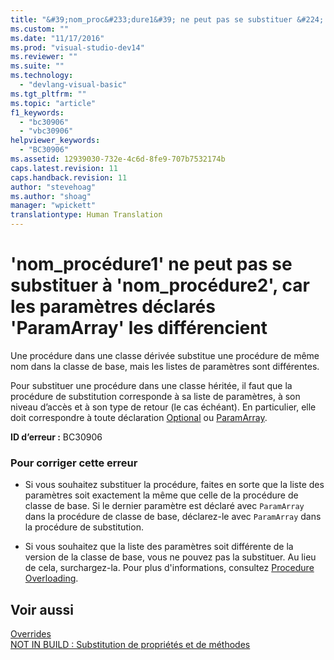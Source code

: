 ```yaml
---
title: "&#39;nom_proc&#233;dure1&#39; ne peut pas se substituer &#224; &#39;nom_proc&#233;dure2&#39;, car les param&#232;tres d&#233;clar&#233;s &#39;ParamArray&#39; les diff&#233;rencient | Microsoft Docs"
ms.custom: ""
ms.date: "11/17/2016"
ms.prod: "visual-studio-dev14"
ms.reviewer: ""
ms.suite: ""
ms.technology: 
  - "devlang-visual-basic"
ms.tgt_pltfrm: ""
ms.topic: "article"
f1_keywords: 
  - "bc30906"
  - "vbc30906"
helpviewer_keywords: 
  - "BC30906"
ms.assetid: 12939030-732e-4c6d-8fe9-707b7532174b
caps.latest.revision: 11
caps.handback.revision: 11
author: "stevehoag"
ms.author: "shoag"
manager: "wpickett"
translationtype: Human Translation
---
```

# &#39;nom_proc&#233;dure1&#39; ne peut pas se substituer &#224; &#39;nom_proc&#233;dure2&#39;, car les param&#232;tres d&#233;clar&#233;s &#39;ParamArray&#39; les diff&#233;rencient
Une procédure dans une classe dérivée substitue une procédure de même nom dans la classe de base, mais les listes de paramètres sont différentes.  
  
 Pour substituer une procédure dans une classe héritée, il faut que la procédure de substitution corresponde à sa liste de paramètres, à son niveau d’accès et à son type de retour \(le cas échéant\). En particulier, elle doit correspondre à toute déclaration [Optional](../../visual-basic/language-reference/modifiers/optional.md) ou [ParamArray](../../visual-basic/language-reference/modifiers/paramarray.md).  
  
 **ID d’erreur :** BC30906  
  
### Pour corriger cette erreur  
  
-   Si vous souhaitez substituer la procédure, faites en sorte que la liste des paramètres soit exactement la même que celle de la procédure de classe de base. Si le dernier paramètre est déclaré avec `ParamArray` dans la procédure de classe de base, déclarez\-le avec `ParamArray` dans la procédure de substitution.  
  
-   Si vous souhaitez que la liste des paramètres soit différente de la version de la classe de base, vous ne pouvez pas la substituer. Au lieu de cela, surchargez\-la. Pour plus d'informations, consultez [Procedure Overloading](../../visual-basic/programming-guide/language-features/procedures/procedure-overloading.md).  
  
## Voir aussi  
 [Overrides](../../visual-basic/language-reference/modifiers/overrides.md)   
 [NOT IN BUILD : Substitution de propriétés et de méthodes](http://msdn.microsoft.com/fr-fr/2167e8f5-1225-4b13-9ebd-02591ba90213)